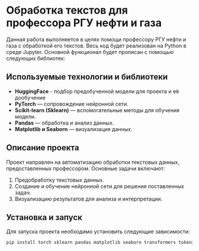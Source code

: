 # Обработка текстов для профессора РГУ нефти и газа

Данная работа выполняется в целях помощи профессору РГУ нефти и газа с обработкой его текстов. Весь код будет реализован на Python в среде Jupyter. Основной функционал будет прописан с помощью следующих библиотек:

## Используемые технологии и библиотеки

- **HuggingFace** - подбор предобученной модели для проекта и её дообучение
- **PyTorch** — сопровождение нейронной сети.
- **Scikit-learn (Sklearn)** — вспомогательные методы для обучения модели.
- **Pandas** — обработка и анализ данных.
- **Matplotlib и Seaborn** — визуализация данных.

## Описание проекта

Проект направлен на автоматизацию обработки текстовых данных, предоставленных профессором. Основные задачи включают:

1. Предобработку текстовых данных.
2. Создание и обучение нейронной сети для решения поставленных задач.
3. Визуализацию результатов для анализа и интерпретации.

## Установка и запуск

Для запуска проекта необходимо установить следующие зависимости:

```bash
pip install torch sklearn pandas matplotlib seaborn transformers tokenizer
